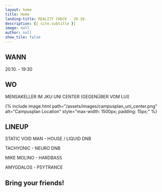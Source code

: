 ```yaml
---
layout: home
title: Home
landing-title: REALITY CHECK - 20.10.
description: {{ site.subtitle }}
image: null
author: null
show_tile: false
---
```



## WANN
20.10. - 19:30

## WO

MENSAKELLER IM JKU UNI CENTER (GEGENÜBER VOM LUI)

{% include image.html path="/assets/images/campusplan_uni_center.png" alt="Campusplan Location" style="max-width: 1500px; padding: 15px;" %}

## LINEUP

STATIC VOID MAN - HOUSE / LIQUID DNB

TACHYONIC - NEURO DNB

MIKE MOLINO - HARDBASS

AMYGDALOS - PSYTRANCE


## Bring your friends! <br/>


